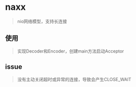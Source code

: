 # naxx
> nio网络模型，支持长连接

## 使用
> 实现Decoder和Encoder，创建main方法启动Acceptor

## issue
> 没有主动关闭超时或异常的连接，导致会产生CLOSE_WAIT
